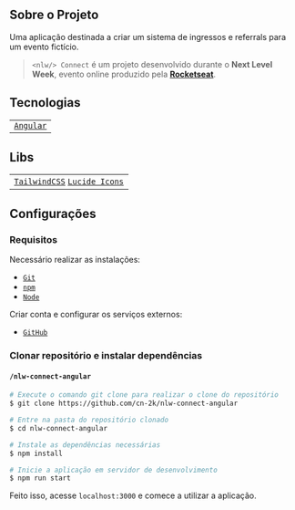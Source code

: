 ## Sobre o Projeto

Uma aplicação destinada a criar um sistema de ingressos e referrals para um evento fictício.

> `<nlw/> Connect` é um projeto desenvolvido durante o **Next Level Week**, evento online produzido pela [**Rocketseat**](https://www.rocketseat.com.br/).


## Tecnologias

<table>
  <tbody>
    <tr>
    <tr>
      <td>
        <a href="https://angular.dev/" target="_blank" rel="noopener noreferrer"><code>Angular</code></a>
      </td>
    </tr>
  </tbody>
</table>

## Libs

<table>
  <tbody>
    <tr>
    <tr>
      <td>
        <a href="https://tailwindcss.com/" target="_blank" rel="noopener noreferrer"><code>TailwindCSS</code></a>
        <a href="https://lucide.dev/guide/" target="_blank" rel="noopener noreferrer"><code>Lucide Icons</code></a>
      </td>
    </tr>
  </tbody>
</table>

## Configurações

### Requisitos

Necessário realizar as instalações:

- [`Git`](https://git-scm.com/)
- [`npm`](https://www.npmjs.com/)
- [`Node`](https://nodejs.org/)

Criar conta e configurar os serviços externos:

- [`GitHub`](https://github.com/)


### Clonar repositório e instalar dependências

#### `/nlw-connect-angular`

```bash
# Execute o comando git clone para realizar o clone do repositório
$ git clone https://github.com/cn-2k/nlw-connect-angular

# Entre na pasta do repositório clonado
$ cd nlw-connect-angular

# Instale as dependências necessárias
$ npm install

# Inicie a aplicação em servidor de desenvolvimento
$ npm run start
```

Feito isso, acesse `localhost:3000` e comece a utilizar a aplicação.
